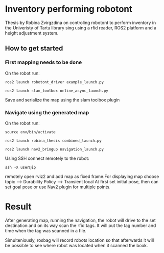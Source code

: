 # Inventory performing robotont 

Thesis by Robina Zvirgzdina on controling robotont to perform inventory in the Univeristy of Tartu library sing using a rfid reader, ROS2 platform and a height adjustment system. 
 
## How to get started

### First mapping needs to be done

On the robot run:

```
ros2 launch robotont_driver example_launch.py

ros2 launch slam_toolbox online_async_launch.py
```

Save and serialize the map using the slam toolbox plugin 

### Navigate using the generated map

On the robot run:

```
source env/bin/activate

ros2 launch robina_thesis combined_launch.py

ros2 launch nav2_bringup navigation_launch.py
```

Using SSH connect remotely to the robot: 

```
ssh -X user@ip
```

remotely open rviz2 and add map as fixed frame.For displaying map choose topic --> Durability Policy --> Transient local
At first set initial pose, then can set goal pose or use Nav2 plugin for multiple points.

# Result

After generating map, running the navigation, the robot will drive to the set destination and on its way scan the rfid tags. It will put the tag number and time when the tag was scanned in a file. 

Simulteniously, rosbag will record robots location so that afterwards it will be possible to see where robot was located when it scanned the book. 
